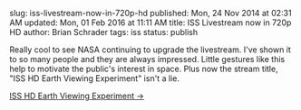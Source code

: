 slug: iss-livestream-now-in-720p-hd
published: Mon, 24 Nov 2014 at 02:31 AM
updated: Mon, 01 Feb 2016 at 11:11 AM
title: ISS Livestream now in 720p HD
author: Brian Schrader
tags: iss
status: publish

Really cool to see NASA continuing to upgrade the livestream. I've shown it to so many people and they are always impressed. Little gestures like this help to motivate the public's interest in space. Plus now the stream title, "ISS HD Earth Viewing Experiment" isn't a lie.

[ISS HD Earth Viewing Experiment &#8594;](http://www.ustream.tv/channel/iss-hdev-payload)
